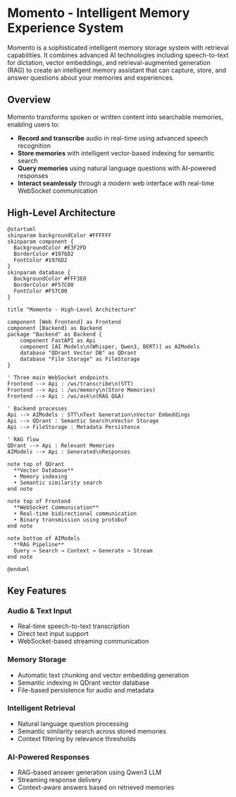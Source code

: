 # Momento - Intelligent Memory Experience System

Momento is a sophisticated intelligent memory storage system with retrieval capabilities. It combines advanced AI technologies including speech-to-text for dictation, vector embeddings, and retrieval-augmented generation (RAG) to create an intelligent memory assistant that can capture, store, and answer questions about your memories and experiences.

## Overview

Momento transforms spoken or written content into searchable memories, enabling users to:

- **Record and transcribe** audio in real-time using advanced speech recognition
- **Store memories** with intelligent vector-based indexing for semantic search
- **Query memories** using natural language questions with AI-powered responses
- **Interact seamlessly** through a modern web interface with real-time WebSocket communication

## High-Level Architecture

```puml
@startuml
skinparam backgroundColor #FFFFFF
skinparam component {
  BackgroundColor #E3F2FD
  BorderColor #1976D2
  FontColor #1976D2
}
skinparam database {
  BackgroundColor #FFF3E0
  BorderColor #F57C00
  FontColor #F57C00
}

title "Momento - High-Level Architecture"

component [Web Frontend] as Frontend
component [Backend] as Backend
package "Backend" as Backend {
    component FastAPI as Api
    component [AI Models\n(Whisper, Qwen3, BERT)] as AIModels
    database "QDrant Vector DB" as QDrant
    database "File Storage" as FileStorage
}

' Three main WebSocket endpoints
Frontend --> Api : /ws/transcribe\n(STT)
Frontend --> Api : /ws/memory\n(Store Memories)
Frontend --> Api : /ws/ask\n(RAG Q&A)

' Backend processes
Api --> AIModels : STT\nText Generation\nVector Embeddings
Api --> QDrant : Semantic Search\nVector Storage
Api --> FileStorage : Metadata Persistence

' RAG flow
QDrant --> Api : Relevant Memories
AIModels --> Api : Generated\nResponses

note top of QDrant
  **Vector Database**
  • Memory indexing
  • Semantic similarity search
end note

note top of Frontend
  **WebSocket Communication**
  • Real-time bidirectional communication
  • Binary transmission using protobuf
end note

note bottom of AIModels
  **RAG Pipeline**
  Query → Search → Context → Generate → Stream
end note

@enduml
```

## Key Features

### Audio & Text Input

- Real-time speech-to-text transcription
- Direct text input support
- WebSocket-based streaming communication

### Memory Storage

- Automatic text chunking and vector embedding generation
- Semantic indexing in QDrant vector database
- File-based persistence for audio and metadata

### Intelligent Retrieval

- Natural language question processing
- Semantic similarity search across stored memories
- Context filtering by relevance thresholds

### AI-Powered Responses

- RAG-based answer generation using Qwen3 LLM
- Streaming response delivery
- Context-aware answers based on retrieved memories
